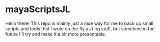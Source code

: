 # mayaScriptsJL
Hello there!
This repo is mainly just a nice way for me to back up small scripts and tools that I write on the fly as I rig stuff, but sometime in the future I'll try and make it a bit more presentable.
